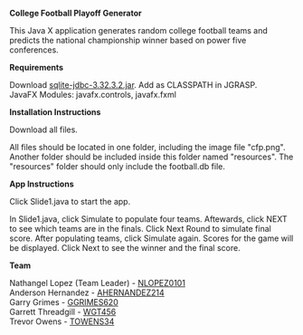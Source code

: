 <b>College Football Playoff Generator</b>

This Java X application generates random college football teams
and predicts the national championship winner based on power
five conferences.

<b>Requirements</b>

Download <a href="https://github.com/xerial/sqlite-jdbc/releases/tag/3.32.3.2">sqlite-jdbc-3.32.3.2.jar</a>. Add as CLASSPATH in JGRASP.<br>
JavaFX Modules: javafx.controls, javafx.fxml

<b>Installation Instructions</b>

Download all files.

All files should be located in one folder, including the image file "cfp.png".
Another folder should be included inside this folder named "resources".
The "resources" folder should only include the football.db file.

<b>App Instructions</b>

Click Slide1.java to start the app.

In Slide1.java, click Simulate to populate four teams. Aftewards, click NEXT to see which teams are in the finals. Click Next Round to simulate final score. After populating teams, click Simulate again. Scores for the game will be displayed. Click Next to see the winner and the final score.


<b>Team</b>

Nathangel Lopez (Team Leader) - <a href="https://github.com/NLopez0101">NLOPEZ0101</a><br>
Anderson Hernandez - <a href="https://github.com/ahernandez214">AHERNANDEZ214</a><br>
Garry Grimes - <a href="https://github.com/ggrimes620">GGRIMES620</a><br>
Garrett Threadgill - <a href="https://github.com/WGT456">WGT456</a><br>
Trevor Owens - <a href="https://github.com/towens34">TOWENS34</a><br>
